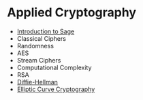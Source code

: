 # Applied Cryptography

- [Introduction to Sage](0-Introduction)
- Classical Ciphers
- Randomness
- AES
- Stream Ciphers
- Computational Complexity
- RSA
- [Diffie-Hellman](7-DH)
- [Elliptic Curve Cryptography](8-ECC)

